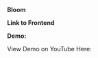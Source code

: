 <strong> Bloom </strong> <p>

<strong> Link to Frontend </strong> <p>
  
<strong> Demo: </strong> <p>
View Demo on YouTube Here:

